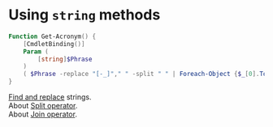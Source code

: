 # Using `string` methods

```powershell
Function Get-Acronym() {
    [CmdletBinding()]
    Param (
        [string]$Phrase
    )
    ( $Phrase -replace "[-_]"," " -split " " | Foreach-Object {$_[0].ToString().ToUpper()} ) -join ""
}
```

[Find and replace](https://learn.microsoft.com/en-us/powershell/scripting/learn/deep-dives/everything-about-string-substitutions#find-and-replace-tokens) strings.  
About [Split operator](https://learn.microsoft.com/en-us/powershell/module/microsoft.powershell.core/about/about_split).  
About [Join operator](https://learn.microsoft.com/en-us/powershell/module/microsoft.powershell.core/about/about_join).

